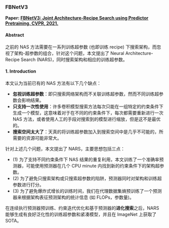 ### FBNetV3

**Paper: [FBNetV3: Joint Architecture-Recipe Search using Predictor Pretraining. CVPR, 2021.](https://openaccess.thecvf.com/content/CVPR2021/html/Dai_FBNetV3_Joint_Architecture-Recipe_Search_Using_Predictor_Pretraining_CVPR_2021_paper.html)**

#### Abstract

之前的 NAS 方法需要在一系列训练超参数 (也即训练 recipe) 下搜索架构，而忽视了架构-超参数的组合，针对这个问题，本文提出了 Neural Architecture-Recipe Search (NARS)，同时搜索架构和相应的训练超参数。

#### 1. Introduction

本文认为当前已有的 NAS 方法有以下几个缺点：

- **忽视训练超参数**：即只搜索网络架构而不关联训练超参数，然而不同训练超参数会影响结果。
- **只支持一次性使用**：许多卷积模型搜索方法每次只能在一组特定的约束条件下生成一个模型，这意味着对于在不同的约束条件下，每次都需要重新进行一次 NAS 方法，或者使用人工的手段对搜索到的模型进行缩放，但是这不是最优的。
- **搜索空间太大了**：天真的将训练超参数加入到搜索空间中是几乎不可能的，所需要的资源可能非常大。

针对上述几个问题，本文提出了 NARS，主要思想包括三点：

- (1) 为了支持不同约束条件下 NAS 结果的重复利用，本文训练了一个准确率预测器，可能使用预测器在几个 CPU minute 内找到新的约束条件下的架构超参数。
- (2) 为了避免只搜索架构或只搜索超参数的陷阱，预测器同时对架构和训练超参数进行打分。
- (3) 为了避免爆炸式增长的训练时间，我们在代理数据集熵预训练了一个预测器来根据架构表征预测架构的统计信息 (如 FLOPs，参数量)。

在连续执行预测器预训练、约束迭代优化和基于预测器的**进化搜索**之后，NARS 能够生成有良好泛化性的训练超参数和紧凑模型，并且在 ImageNet 上获取了 SOTA。



